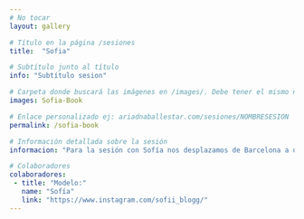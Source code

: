 ```yaml
---
# No tocar
layout: gallery

# Título en la página /sesiones
title:  "Sofia"

# Subtítulo junto al título 
info: "Subtítulo sesion"

# Carpeta donde buscará las imágenes en /images/. Debe tener el mismo nombre y sin espacios
images: Sofia-Book

# Enlace personalizado ej: ariadnaballestar.com/sesiones/NOMBRESESION
permalink: /sofia-book

# Información detallada sobre la sesión
informacion: "Para la sesión con Sofía nos desplazamos de Barcelona a un pequeño interior de Reus. Allí hicimos las fotos, con música de fondo y entre risas. Fue un día muy divertido en el que aprendimos a sacarle el máximo partido a un foco improvisado el día anterior."

# Colaboradores
colaboradores:
 - title: "Modelo:"
   name: "Sofía"
   link: "https://www.instagram.com/sofii_blogg/"
---
```


